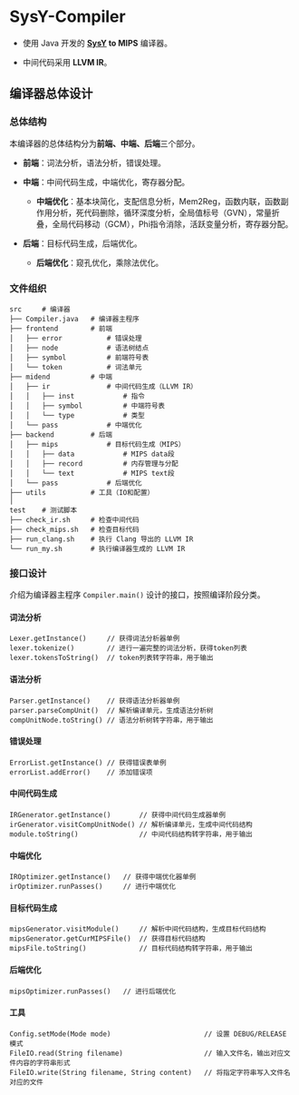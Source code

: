 # SysY-Compiler

- 使用 Java 开发的 **[SysY](https://gitlab.eduxiji.net/nscscc/compiler2021/-/blob/master/SysY语言定义.pdf) to MIPS** 编译器。

- 中间代码采用 **LLVM IR**。

## 编译器总体设计

### 总体结构

本编译器的总体结构分为**前端、中端、后端**三个部分。

- **前端**：词法分析，语法分析，错误处理。
- **中端**：中间代码生成，中端优化，寄存器分配。
  - **中端优化**：基本块简化，支配信息分析，Mem2Reg，函数内联，函数副作用分析，死代码删除，循环深度分析，全局值标号（GVN），常量折叠，全局代码移动（GCM），Phi指令消除，活跃变量分析，寄存器分配。

- **后端**：目标代码生成，后端优化。
  - **后端优化**：窥孔优化，乘除法优化。


### 文件组织

```
src		# 编译器
├── Compiler.java	# 编译器主程序
├── frontend		# 前端
│   ├── error			# 错误处理
│   ├── node			# 语法树结点
│   ├── symbol			# 前端符号表
│   └── token			# 词法单元
├── midend			# 中端
│   ├── ir				# 中间代码生成（LLVM IR）
│   │   ├── inst			# 指令
│   │   ├── symbol			# 中端符号表
│   │   └── type			# 类型
│   └── pass			# 中端优化
├── backend			# 后端
│   ├── mips			# 目标代码生成（MIPS）
│   │   ├── data			# MIPS data段
│   │   ├── record			# 内存管理与分配
│   │   └── text			# MIPS text段
│   └── pass			# 后端优化
├── utils			# 工具（IO和配置）
│
test	# 测试脚本
├── check_ir.sh		# 检查中间代码
├── check_mips.sh	# 检查目标代码
├── run_clang.sh	# 执行 Clang 导出的 LLVM IR
└── run_my.sh		# 执行编译器生成的 LLVM IR
```

### 接口设计

介绍为编译器主程序 `Compiler.main()` 设计的接口，按照编译阶段分类。

#### 词法分析

``` 
Lexer.getInstance()		// 获得词法分析器单例
lexer.tokenize()		// 进行一遍完整的词法分析，获得token列表
lexer.tokensToString()	// token列表转字符串，用于输出
```

#### 语法分析

```
Parser.getInstance()	// 获得语法分析器单例
parser.parseCompUnit()	// 解析编译单元，生成语法分析树
compUnitNode.toString()	// 语法分析树转字符串，用于输出
```

#### 错误处理

```
ErrorList.getInstance()	// 获得错误表单例
errorList.addError()	// 添加错误项
```

#### 中间代码生成

```
IRGenerator.getInstance()		// 获得中间代码生成器单例
irGenerator.visitCompUnitNode()	// 解析编译单元，生成中间代码结构
module.toString()				// 中间代码结构转字符串，用于输出
```

#### 中端优化

```
IROptimizer.getInstance()	// 获得中端优化器单例
irOptimizer.runPasses()		// 进行中端优化
```

#### 目标代码生成

```
mipsGenerator.visitModule()		// 解析中间代码结构，生成目标代码结构
mipsGenerator.getCurMIPSFile()	// 获得目标代码结构
mipsFile.toString()				// 目标代码结构转字符串，用于输出
```

#### 后端优化

```
mipsOptimizer.runPasses()	// 进行后端优化
```

#### 工具

```
Config.setMode(Mode mode)						// 设置 DEBUG/RELEASE 模式
FileIO.read(String filename)					// 输入文件名，输出对应文件内容的字符串形式
FileIO.write(String filename, String content)	// 将指定字符串写入文件名对应的文件
```

